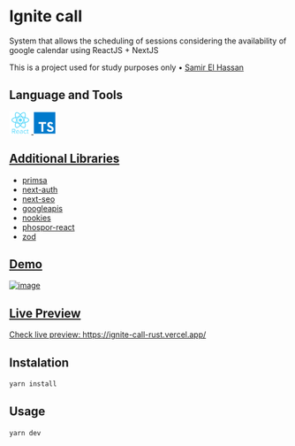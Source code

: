 # Ignite call

System that allows the scheduling of sessions considering the availability of google calendar using ReactJS + NextJS

This is a project used for study purposes only • [Samir El Hassan](https://github.com/samirelhassann)

## Language and Tools

<p align="left"> <a href="https://reactjs.org/" target="_blank" rel="noreferrer"> <img src="https://raw.githubusercontent.com/devicons/devicon/master/icons/react/react-original-wordmark.svg" alt="react" width="40" height="40"/> </a> <a href="https://www.typescriptlang.org/" target="_blank" rel="noreferrer"> <img src="https://raw.githubusercontent.com/devicons/devicon/master/icons/typescript/typescript-original.svg" alt="typescript" width="40" height="40"/> </a> <a href="https://tailwindcss.com/" target="_blank" rel="noreferrer"></p>

## Additional Libraries

- primsa
- next-auth
- next-seo
- googleapis
- nookies
- phospor-react
- zod

## Demo

![image](https://github.com/samirelhassann/ignite-call/assets/91634008/8a4b8f42-14c5-47ee-8d66-cd7005c4e8ec)


## Live Preview

Check live preview: https://ignite-call-rust.vercel.app/

## Instalation

```bash
yarn install
```

## Usage

```bash
yarn dev
```
